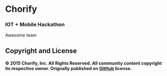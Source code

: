 # Chorify

### IOT + Mobile Hackathon

Awesome team
 
## Copyright and License

#### © 2015 Chorify, Inc. All Rights Reserved. All community content copyright its respective owner. Orignally published on [GitHub](https://github.com/tdeck/chorify) license.